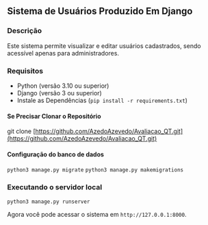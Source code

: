 ## Sistema de Usuários Produzido Em Django

### Descrição
Este sistema permite visualizar e editar usuários cadastrados, sendo acessível apenas para administradores.

### Requisitos
- Python (versão 3.10 ou superior)
- Django (versão 3 ou superior)
- Instale as Dependências (`pip install -r requirements.txt`)

#### Se Precisar Clonar o Repositório
git clone [https://github.com/AzedoAzevedo/Avaliacao_QT.git](https://github.com/AzedoAzevedo/Avaliacao_QT.git)

#### Configuração do banco de dados
`python3 manage.py migrate`
`python3 manage.py makemigrations`

### Executando o servidor local
`python3 manage.py runserver`

Agora você pode acessar o sistema em `http://127.0.0.1:8000`.
